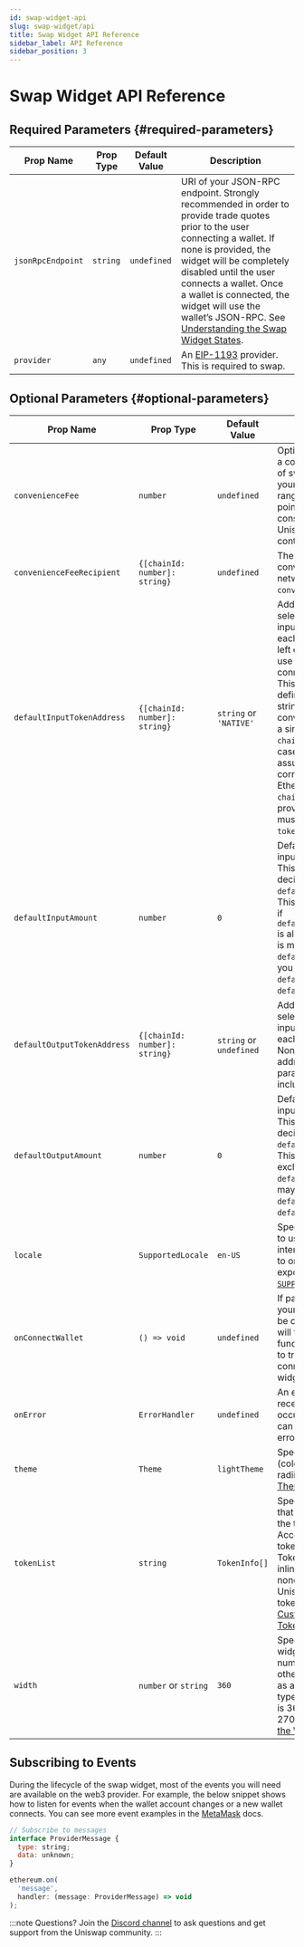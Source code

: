 ```yaml
---
id: swap-widget-api
slug: swap-widget/api
title: Swap Widget API Reference
sidebar_label: API Reference
sidebar_position: 3
---
```


# Swap Widget API Reference

<div className="widget-api">

## Required Parameters {#required-parameters}

| Prop Name         | Prop Type | Default Value | Description                                                                                                                                                                                                                                                                                                                                                                              |
| ----------------- | --------- | ------------- | ---------------------------------------------------------------------------------------------------------------------------------------------------------------------------------------------------------------------------------------------------------------------------------------------------------------------------------------------------------------------------------------- |
| `jsonRpcEndpoint` | `string`  | `undefined`   | URI of your JSON-RPC endpoint. Strongly recommended in order to provide trade quotes prior to the user connecting a wallet. If none is provided, the widget will be completely disabled until the user connects a wallet. Once a wallet is connected, the widget will use the wallet’s JSON-RPC. See [Understanding the Swap Widget States](../swap-widget#understanding-widget-states). |
| `provider`        | `any`     | `undefined`   | An [EIP-1193](https://eips.ethereum.org/EIPS/eip-1193) provider. This is required to swap.                                                                                                                                                                                                                                                                                               |

## Optional Parameters {#optional-parameters}

| Prop Name                   | Prop Type                     | Default Value           | Description                                                                                                                                                                                                                                                                                                                                                                                                                                                                                                                          |
| --------------------------- | ----------------------------- | ----------------------- | ------------------------------------------------------------------------------------------------------------------------------------------------------------------------------------------------------------------------------------------------------------------------------------------------------------------------------------------------------------------------------------------------------------------------------------------------------------------------------------------------------------------------------------ |
| `convenienceFee`            | `number`                      | `undefined`             | Optionally, you may charge a convenience fee on top of swaps executed through your web app. The allowed range is 1 to 100 basis points (inclusive of 100) consistent with the Uniswap v3 Periphery contract.                                                                                                                                                                                                                                                                                                                         |
| `convenienceFeeRecipient`   | `{[chainId: number]: string}` | `undefined`             | The address to receive the convenience fee on each network. Required if `convenienceFee` is provided.                                                                                                                                                                                                                                                                                                                                                                                                                                |
| `defaultInputTokenAddress`  | `{[chainId: number]: string}` | `string` or `'NATIVE'`  | Address of the token to be selected by default in the input field (e.g. USDC) for each network chain ID. If left empty the widget will use the native token of the connected chain as default. This can be explicitly defined by the special string `'NATIVE'`. For convenience you may pass a single string instead of a `chainId` mapping. In this case, the widget will assume that string corresponds to an L1 Ethereum address with `chaindId=1`. Any addresses provided in this parameter must be included in the `tokenList`. |
| `defaultInputAmount`   | `number`                      | `0`                     | Default amount for the input field (e.g. 1 ETH). This value will respect the decimals of the `defaultInputTokenAddress`. This parameter is valid only if `defaultInputTokenAddress` is also set. This parameter is mutually exclusive with `defaultOutputAmount`, so you may set only one `defaultInputAmount` and `defaultOutputAmount`.                                                                                                                                                                          |
| `defaultOutputTokenAddress` | `{[chainId: number]: string}` | `string` or `undefined` | Address of the token to be selected by default in the input field (e.g. USDC) for each network chain ID. None if left empty. Any addresses provided in this parameter must be included in the `tokenList`.                                                                                                                                                                                                                                                                                                                           |
| `defaultOutputAmount`  | `number`                      | `0`                     | Default amount for the input field (e.g. 100 USDC). This value will respect the decimals of the `defaultOutputTokenAddress`. This parameter is mutually exclusive with `defaultInputAmount`, so you may set only one `defaultInputAmount` and `defaultOutputAmount`.                                                                                                                                                                                                                                               |
| `locale`                    | `SupportedLocale`             | `en-US`                 | Specifies an explicit locale to use for the widget interface. This can be set to one of the values exported by the library in [`SUPPORTED_LOCALES`](https://github.com/Uniswap/widgets/blob/main/src/constants/locales.ts).                                                                                                                                                                                                                                                                                                        |
| `onConnectWallet`           | `() => void`                  | `undefined`             | If passed, the “Connect your wallet” message will be clickable, and clicking it will trigger this handler function. This can be used to trigger your own wallet connection flow from the widget.                                                                                                                                                                                                                                                                                                                                     |
| `onError`                   | `ErrorHandler`                | `undefined`             | An error handler which receives any errors that occur in the widget. This can be used for collecting error metrics.                                                                                                                                                                                                                                                                                                                                                                                                                  |
| `theme`                     | `Theme`                       | `lightTheme`            | Specifies a custom theme (colors, font, and border radii). See [Customizing the Theme](../swap-widget#customizing-theme).                                                                                                                                                                                                                                                                                                                                                                                                            |
| `tokenList`                 | `string`                      | `TokenInfo[]`           | Specifies the set of tokens that appear by default in the token selector list. Accepts either a URI of a token list as defined by the Token Lists standard, or an inline array of tokens. If none is provided, the Uniswap Labs default token list will be used. See [Customizing the Default Token List](../swap-widget#customizing-default-token-list).                                                                                                                                                                            |
| `width`                     | `number` or `string`          | `360`                   | Specifies the width of the widget. If specified as a number, this is in pixels; otherwise, it is interpreted as a CSS `<length>` data type. Recommended width is 360px. Minimum width is 270px. See [Customizing the Width](../swap-widget#customizing-width).                                                                                                                                                                                                                                                                       |

## Subscribing to Events

During the lifecycle of the swap widget, most of the events you will need are available on the web3 provider. For example, the below snippet shows how to listen for events when the wallet account changes or a new wallet connects. You can see more event examples in the [MetaMask](https://docs.metamask.io/guide/ethereum-provider.html) docs.

```js
// Subscribe to messages
interface ProviderMessage {
  type: string;
  data: unknown;
}

ethereum.on(
  'message',
  handler: (message: ProviderMessage) => void
);
```

</div>

:::note Questions?
Join the [Discord channel](https://discord.com/channels/597638925346930701/941447445844463676) to ask questions and get support from the Uniswap community.
:::
